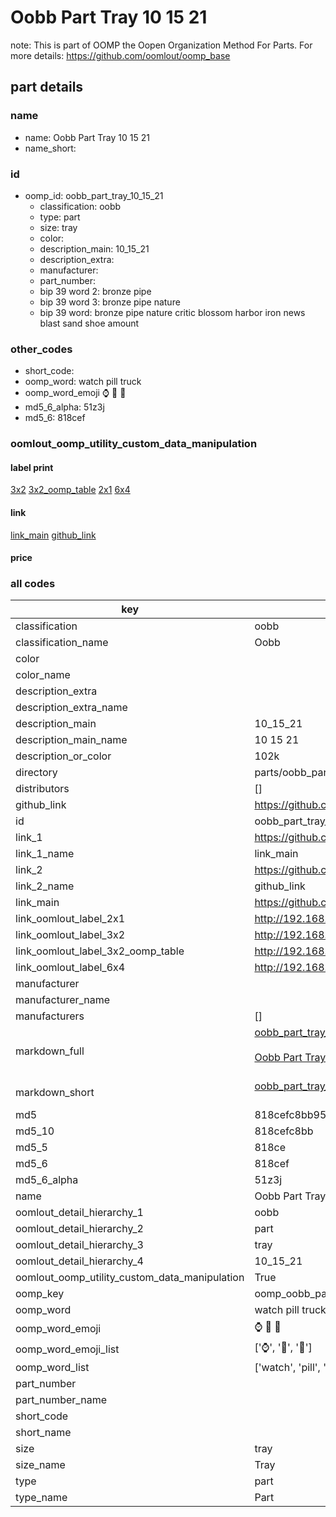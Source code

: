 # Oobb Part Tray 10 15 21  

note: This is part of OOMP the Oopen Organization Method For Parts. For more details: https://github.com/oomlout/oomp_base

##  part details





### name
* name: Oobb Part Tray 10 15 21
* name_short: 
### id
* oomp_id: oobb_part_tray_10_15_21
  * classification: oobb
  * type: part
  * size: tray
  * color: 
  * description_main: 10_15_21
  * description_extra: 
  * manufacturer: 
  * part_number: 
  * bip 39 word 2: bronze pipe
  * bip 39 word 3: bronze pipe nature
  * bip 39 word: bronze pipe nature critic blossom harbor iron news blast sand shoe amount

### other_codes
* short_code: 
* oomp_word: watch pill truck
* oomp_word_emoji :watch: :pill: :truck:
* md5_6_alpha: 51z3j
* md5_6: 818cef






### oomlout_oomp_utility_custom_data_manipulation
#### label print
[3x2](http://192.168.1.245:1112/?label=oomp%2051z3j)
[3x2_oomp_table](http://192.168.1.107:1112/?label=oomp%2051z3j)
[2x1](http://192.168.1.242:1112/?label=oomp%2051z3j)
[6x4](http://192.168.1.55:1112/?label=oomp%2051z3j)    

#### link

[link_main](https://github.com/oomlout/oomlout_oomp_current_version_messy/tree/main/parts/oobb_part_tray_10_15_21) [github_link](https://github.com/oomlout/oomlout_oomp_part_src/tree/main/parts/oobb_part_tray_10_15_21)                             

#### price







### all codes 
| key | value |  
| --- | --- |  
| classification | oobb |  
| classification_name | Oobb |  
| color |  |  
| color_name |  |  
| description_extra |  |  
| description_extra_name |  |  
| description_main | 10_15_21 |  
| description_main_name | 10 15 21 |  
| description_or_color | 102k |  
| directory | parts/oobb_part_tray_10_15_21 |  
| distributors | [] |  
| github_link | https://github.com/oomlout/oomlout_oomp_part_src/tree/main/parts/oobb_part_tray_10_15_21 |  
| id | oobb_part_tray_10_15_21 |  
| link_1 | https://github.com/oomlout/oomlout_oomp_current_version_messy/tree/main/parts/oobb_part_tray_10_15_21 |  
| link_1_name | link_main |  
| link_2 | https://github.com/oomlout/oomlout_oomp_part_src/tree/main/parts/oobb_part_tray_10_15_21 |  
| link_2_name | github_link |  
| link_main | https://github.com/oomlout/oomlout_oomp_current_version_messy/tree/main/parts/oobb_part_tray_10_15_21 |  
| link_oomlout_label_2x1 | http://192.168.1.242:1112/?label=oomp%2051z3j |  
| link_oomlout_label_3x2 | http://192.168.1.245:1112/?label=oomp%2051z3j |  
| link_oomlout_label_3x2_oomp_table | http://192.168.1.107:1112/?label=oomp%2051z3j |  
| link_oomlout_label_6x4 | http://192.168.1.55:1112/?label=oomp%2051z3j |  
| manufacturer |  |  
| manufacturer_name |  |  
| manufacturers | [] |  
| markdown_full | [oobb_part_tray_10_15_21](https://github.com/oomlout/oomlout_oomp_current_version_messy/tree/main/parts/oobb_part_tray_10_15_21)<br>[](https://github.com/oomlout/oomlout_oomp_current_version_messy/tree/main/parts/oobb_part_tray_10_15_21)<br>[Oobb Part Tray 10 15 21](https://github.com/oomlout/oomlout_oomp_current_version_messy/tree/main/parts/oobb_part_tray_10_15_21)<br><br> |  
| markdown_short | [oobb_part_tray_10_15_21](https://github.com/oomlout/oomlout_oomp_current_version_messy/tree/main/parts/oobb_part_tray_10_15_21)<br><br> |  
| md5 | 818cefc8bb952ec9a40c033d26e950e5 |  
| md5_10 | 818cefc8bb |  
| md5_5 | 818ce |  
| md5_6 | 818cef |  
| md5_6_alpha | 51z3j |  
| name | Oobb Part Tray 10 15 21 |  
| oomlout_detail_hierarchy_1 | oobb |  
| oomlout_detail_hierarchy_2 | part |  
| oomlout_detail_hierarchy_3 | tray |  
| oomlout_detail_hierarchy_4 | 10_15_21 |  
| oomlout_oomp_utility_custom_data_manipulation | True |  
| oomp_key | oomp_oobb_part_tray_10_15_21 |  
| oomp_word | watch pill truck |  
| oomp_word_emoji | :watch: :pill: :truck: |  
| oomp_word_emoji_list | [':watch:', ':pill:', ':truck:'] |  
| oomp_word_list | ['watch', 'pill', 'truck'] |  
| part_number |  |  
| part_number_name |  |  
| short_code |  |  
| short_name |  |  
| size | tray |  
| size_name | Tray |  
| type | part |  
| type_name | Part |  
